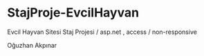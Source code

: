 # StajProje-EvcilHayvan
 Evcil Hayvan Sitesi Staj Projesi /  asp.net , access / non-responsive
 
 Oğuzhan Akpınar
